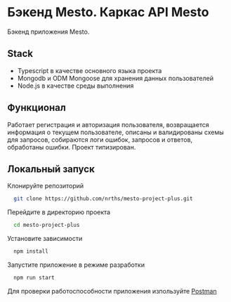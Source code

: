 # Бэкенд Mesto. Каркас API Mesto
Бэкенд приложения Mesto.
## Stack
- Typescript в качестве основного языка проекта
- Mongodb и ODM Mongoose для хранения данных пользователей
- Node.js в качестве среды выполнения

## Функционал
Работает регистрация и авторизация пользователя, возвращается информация о текущем пользователе,
описаны и валидированы схемы для запросов, собираются логи ошибок, запросов и ответов, обработаны ошибки.
Проект типизирован.


## Локальный запуск

Клонируйте репозиторий
```bash
  git clone https://github.com/nrths/mesto-project-plus.git
```

Перейдите в директорию проекта
```bash
  cd mesto-project-plus
```

Установите зависимости
```bash
  npm install
```

Запустите приложение в режиме разработки
```bash
  npm run start
```

Для проверки работоспособности приложения изпользуйте [Postman](https://www.postman.com/downloads/)
